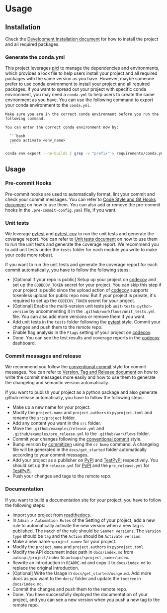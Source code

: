 # Usage

## Installation

Check the [Development Installation document](contribution.md#installation) for how to install the project and all required packages.

### Generate the conda.yml

This project leverages [pixi](https://pixi.sh/latest/installation) to manage the dependencies and environments, which provides a lock file to help users install your project and all required packages with the same version as you have. However, maybe someone prefer to use conda environment to install your project and all required packages. If you want to spread out your project with specific conda environment, you may need a `conda.yml` to help users to create the same environment as you have. You can use the following command to export your conda environment to the `conda.yml`.

````{note}
Make sure you are in the correct conda environment before you run the following command.

You can enter the correct conda environment now by:

  ```bash
  conda activate <env_name>
  ```
````

```bash
conda env export --no-builds | grep -v "prefix" > requirements/conda.yml
```

## Usage

### Pre-commit Hooks

Pre-commit hooks are used to automatically format, lint your commit and check your commit messages. You can refer to [Code Style and Git Hooks document](contribution.md#code-style-and-git-hooks) on how to use them. You can also add or remove the pre-commit hooks in the `.pre-commit-config.yaml` file, if you want.

### Unit tests

We leverage [pytest](https://docs.pytest.org/en/latest/) and [pytest-cov](https://pytest-cov.readthedocs.io/en/latest/) to run the unit tests and generate the coverage report. You can refer to [Unit tests document](contribution.md#unit-tests) on how to use them to run the unit tests and generate the coverage report. We recommend you to add unit tests under the `tests` folder for each module you write to make your code more robust.

If you want to run the unit tests and generate the coverage report for each commit automatically, you have to follow the following steps:

- [Optional if your repo is public] Setup up your project on [codecov](https://app.codecov.io/) and set up the `CODECOV_TOKEN` secret for your project. You can skip this step if your project is public since the upload action of [codecov](https://app.codecov.io/) supports tokenless upload for public repo now. But if your project is private, it's required to set up the `CODECOV_TOKEN` secret for your project.
- [Optional] Enable the multi-version unit tests job `unit-tests-python-version` by uncommenting it in the `.github/workflows/unit_tests.yml` file. You can also add more versions or remove them if you want.
- Add unit tests in the `tests` folder following the [pytest](https://docs.pytest.org/en/latest/) style. Commit your changes and push them to the remote repo.
- Enable flag analysis in the `Flags` setting of your project on [codecov](https://app.codecov.io/).
- Done. You can see the test results and coverage reports in the [codecov](https://app.codecov.io/) dashboard.

### Commit messages and release

We recommend you follow the [conventional commit](https://www.conventionalcommits.org/en/v1.0.0/) style for commit messages. You can refer to [Version, Tag and Release document](contribution.md#version-tag-and-release) on how to write the commit messages more easily and how to use them to generate the changelog and semantic version automatically.

If you want to publish your project as a python package and also generate github release automatically, you have to follow the following steps:

- Make up a new name for your project.
- Modify the `project.name` and `project.authors` in `pyproject.toml` and rename the `src/project` folder.
- Add any content you want in the `src` folder.
- Move the `.github/examples/release.yml` and `.github/examples/pre_release.yml` to the `.github/workflows` folder.
- Commit your changes following the [conventional commit](https://www.conventionalcommits.org/en/v1.0.0/) style.
- Bump version by [commitizen](https://github.com/commitizen-tools/commitizen) using the `cz bump` command. A changelog file will be generated in the `docs/get_started` folder automatically according to your commit messages.
- Add your project as a publisher on [PyPI](https://pypi.org/) and [TestPyPI](https://test.pypi.org/) respectively. You should set up the `release.yml` for [PyPI](https://pypi.org/) and the `pre_release.yml` for [TestPyPI](https://test.pypi.org/).
- Push your changes and tags to the remote repo.

### Documentation

If you want to build a documentation site for your project, you have to follow the following steps:

- Import your project from [readthedocs](https://readthedocs.org/).
- In `Admin > Automation Rules` of the Setting of your project, add a new rule to automatically activate the new version when a new tag is published. The `Match` of the rule should be `SemVer versions`. The `Version type` should be `tag` and the `Action` should be `Activate version`.
- Make a new name `<project_name>` for your project.
- Modify the `project.name` and `project.authors` in `pyproject.toml`.
- Modify the API document index path in `docs/index.md` from `autoapi/project/index` to `autoapi/<project_name>/index`.
- Rewrite an introduction in `README.md` and copy it to `docs/index.md` to replace the original introduction.
- [Optional] Write the Usage in `docs/get_started/usage.md`. Add more docs as you want to the `docs/` folder and update the `toctree` in `docs/index.md`.
- Commit the changes and push them to the remote repo.
- Done. You have successfully deployed the documentation of your project, and you can see a new version when you push a new tag to the remote repo.

